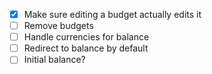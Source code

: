 - [x] Make sure editing a budget actually edits it
- [ ] Remove budgets
- [ ] Handle currencies for balance
- [ ] Redirect to balance by default
- [ ] Initial balance?